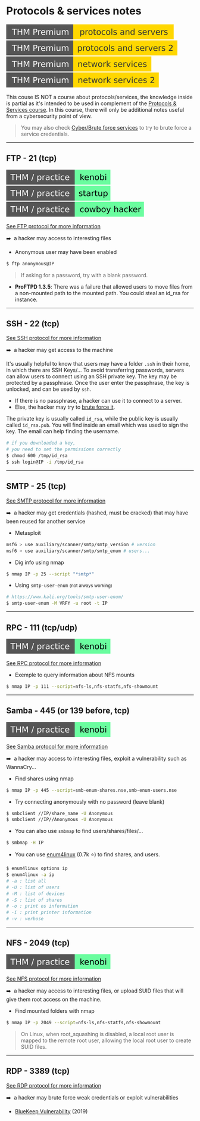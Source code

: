 # Protocols & services notes

[![protocolsandservers](../../_badges/thmp/protocolsandservers.svg)](https://tryhackme.com/room/protocolsandservers)
[![protocolsandservers2](../../_badges/thmp/protocolsandservers2.svg)](https://tryhackme.com/room/protocolsandservers2)
[![networkservices](../../_badges/thmp/networkservices.svg)](https://tryhackme.com/room/networkservices)
[![networkservices2](../../_badges/thmp/networkservices2.svg)](https://tryhackme.com/room/networkservices2)

This couse IS NOT a course about protocols/services, the knowledge inside is partial as it's intended to be used in complement of the [Protocols & Services course](/info/networking/protocols/index.md). In this course, there will only be additional notes useful from a cybersecurity point of view.

> You may also check [Cyber/Brute force services](/cybersecurity/exploitation/services/bruteforce.md) to try to brute force a service credentials.

<hr class="sep-both">

## FTP - 21 (tcp)

[![kenobi](../../_badges/thm-p/kenobi.svg)](https://tryhackme.com/room/kenobi)
[![startup](../../_badges/thm-p/startup.svg)](https://tryhackme.com/room/startup)
[![cowboyhacker](../../_badges/thm-p/cowboyhacker.svg)](https://tryhackme.com/room/cowboyhacker)

[See FTP protocol for more information](/info/networking/protocols/index.md#-ftp---21-tcp)

➡️&nbsp; a hacker may access to interesting files

<div class="row row-cols-md-2"><div>

* Anonymous user may have been enabled

```bash
$ ftp anonymous@IP
```

> If asking for a password, try with a blank password.
</div><div>

* **ProFTPD 1.3.5**: There was a failure that allowed users to move files from a non-mounted path to the mounted path. You could steal an id_rsa for instance.

</div></div>

<hr class="sep-both">

## SSH - 22 (tcp)

[See SSH protocol for more information](/info/networking/protocols/index.md#-ssh---22-tcp)

➡️&nbsp; a hacker may get access to the machine

<div class="row row-cols-md-2"><div>

It's usually helpful to know that users may have a folder `.ssh` in their home, in which there are SSH Keys/... To avoid transferring passwords, servers can allow users to connect using an SSH private key. The key may be protected by a passphrase. Once the user enter the passphrase, the key is unlocked, and can be used by `ssh`.

* If there is no passphrase, a hacker can use it to connect to a server.
* Else, the hacker may try to [brute force it](/cybersecurity/random/crack_password/index.md#ssh-private-key---passphrase-cracking).
</div><div>

The private key is usually called `id_rsa`, while the public key is usually called `id_rsa.pub`. You will find inside an email which was used to sign the key. The email can help finding the username.

```bash
# if you downloaded a key, 
# you need to set the permissions correctly
$ chmod 600 /tmp/id_rsa
$ ssh login@IP -i /tmp/id_rsa
```
</div></div>

<hr class="sep-both">

## SMTP - 25 (tcp)

[See SMTP protocol for more information](/info/networking/protocols/index.md#-smtp---25-tcp)

➡️&nbsp; a hacker may get credentials (hashed, must be cracked) that may have been reused for another service

<div class="row row-cols-md-2"><div>

* Metasploit

```bash
msf6 > use auxiliary/scanner/smtp/smtp_version # version
msf6 > use auxiliary/scanner/smtp/smtp_enum # users...
```
</div><div>

* Dig info using nmap

```bash
$ nmap IP -p 25 --script "*smtp*"
```

* Using `smtp-user-enum` <small>(not always working)</small>

```bash
# https://www.kali.org/tools/smtp-user-enum/
$ smtp-user-enum -M VRFY -u root -t IP
```
</div></div>

<hr class="sep-both">

## RPC - 111 (tcp/udp)

[![kenobi](../../_badges/thm-p/kenobi.svg)](https://tryhackme.com/room/kenobi)

[See RPC protocol for more information](/info/networking/protocols/index.md#-rpc---111-tcpudp)

<div class="row row-cols-md-2"><div>

* Exemple to query information about NFS mounts

```bash
$ nmap IP -p 111 --script=nfs-ls,nfs-statfs,nfs-showmount
```
</div><div>
</div></div>

<hr class="sep-both">

## Samba - 445 (or 139 before, tcp)

[![kenobi](../../_badges/thm-p/kenobi.svg)](https://tryhackme.com/room/kenobi)

[See Samba protocol for more information](/info/networking/protocols/index.md#-samba---445-or-139-before-tcp)

➡️&nbsp; a hacker may access to interesting files, exploit a vulnerability such as WannaCry...

<div class="row row-cols-md-2"><div>

* Find shares using nmap

```bash
$ nmap IP -p 445 --script=smb-enum-shares.nse,smb-enum-users.nse
```

* Try connecting anonymously with no password (leave blank)

```bash
$ smbclient //IP/share_name -U Anonymous
$ smbclient //IP//Anonymous -U Anonymous
```
</div><div>

* You can also use `smbmap` to find users/shares/files/...

```bash
$ smbmap -H IP
```

* You can use [enum4linux](https://github.com/CiscoCXSecurity/enum4linux) (0.7k ⭐) to find shares, and users.

```bash
$ enum4linux options ip
$ enum4linux -a ip
# -a : list all
# -U : list of users
# -M : list of devices
# -S : list of shares
# -o : print os information
# -i : print printer information
# -v : verbose
```
</div></div>

<hr class="sep-both">

## NFS - 2049 (tcp)

[![kenobi](../../_badges/thm-p/kenobi.svg)](https://tryhackme.com/room/kenobi)

[See NFS protocol for more information](/info/networking/protocols/index.md#-nfs---2049-tcp)

➡️&nbsp; a hacker may access to interesting files, or upload SUID files that will give them root access on the machine.

<div class="row row-cols-md-2"><div>

* Find mounted folders with nmap

```bash
$ nmap IP -p 2049 --script=nfs-ls,nfs-statfs,nfs-showmount
```
</div><div>

> On Linux, when root_squashing is disabled, a local root user is mapped to the remote root user, allowing the local root user to create SUID files.
</div></div>

<hr class="sep-both">

## RDP - 3389 (tcp)

[See RDP protocol for more information](/info/networking/protocols/index.md#-remote-desktop-protocol-rdp---3389-tcp)

➡️&nbsp; a hacker may brute force weak credentials or exploit vulnerabilities

* [BlueKeep Vulnerability](https://en.wikipedia.org/wiki/BlueKeep) (2019)